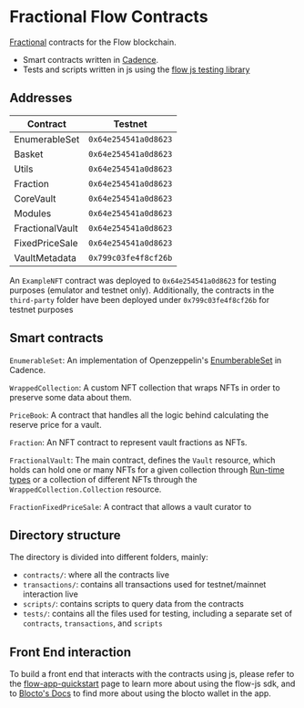 # Fractional Flow Contracts

[Fractional](https://fractional.art/) contracts for the Flow blockchain.

- Smart contracts written in [Cadence](https://docs.onflow.org/cadence).
- Tests and scripts written in js using the [flow js testing library](https://docs.onflow.org/flow-js-testing/)

## Addresses

| Contract               | Testnet              |
|------------------------|----------------------|
| EnumerableSet          | `0x64e254541a0d8623` |
| Basket                 | `0x64e254541a0d8623` |
| Utils                  | `0x64e254541a0d8623` |
| Fraction               | `0x64e254541a0d8623` |
| CoreVault              | `0x64e254541a0d8623` |
| Modules                | `0x64e254541a0d8623` |
| FractionalVault        | `0x64e254541a0d8623` |
| FixedPriceSale         | `0x64e254541a0d8623` |
| VaultMetadata          | `0x799c03fe4f8cf26b` |


An `ExampleNFT` contract was deployed to `0x64e254541a0d8623` for testing purposes (emulator and testnet only). Additionally, the contracts in the `third-party` folder have been deployed under `0x799c03fe4f8cf26b` for testnet
purposes

## Smart contracts

`EnumerableSet`: An implementation of Openzeppelin's [EnumberableSet](https://docs.openzeppelin.com/contracts/4.x/api/utils#EnumerableSet) in Cadence.

`WrappedCollection`: A custom NFT collection that wraps NFTs in order to preserve some data about them.

`PriceBook`: A contract that handles all the logic behind calculating the reserve price for a vault.

`Fraction`: An NFT contract to represent vault fractions as NFTs.

`FractionalVault`: The main contract, defines the `Vault` resource, which holds can hold one or many NFTs for a given collection through [Run-time types](https://docs.onflow.org/cadence/language/run-time-types/#gatsby-focus-wrapper) or a collection of different NFTs through the `WrappedCollection.Collection` resource.

`FractionFixedPriceSale`: A contract that allows a vault curator to

## Directory structure

The directory is divided into different folders, mainly:

- `contracts/`: where all the contracts live
- `transactions/`: contains all transactions used for testnet/mainnet interaction live
- `scripts/`: contains scripts to query data from the contracts
- `tests/`: contains all the files used for testing, including a separate set of `contracts`, `transactions`, and `scripts`

## Front End interaction

To build a front end that interacts with the contracts using js, please refer to the [flow-app-quickstart](https://docs.onflow.org/fcl/tutorials/flow-app-quickstart/) page to learn more about using the flow-js sdk, and to [Blocto's Docs](https://docs.blocto.app/blocto-sdk/flow/tutorial) to find more about using the blocto wallet in the app.
